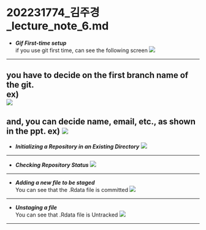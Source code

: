 # 202231774_김주경_lecture_note_6.md

- ***Gif First-time setup***  
if you use git first time, can see the following screen
![](https://github.com/03JukyeongKim/Lab2/assets/143888002/7f8a29da-ce2d-4882-9a2f-926ebf69ac99)
---

you have to decide on the first branch name of the git.  
ex)  
![](https://github.com/03JukyeongKim/Lab2/assets/143888002/d13fac0f-0658-4d19-8565-12b7c5717213)
---

and, you can decide name, email, etc., as shown in the ppt.
ex)
![](https://github.com/03JukyeongKim/Lab2/assets/143888002/f3f5ccb7-98fb-419d-bd48-e51cdf781bbf)
---

- ***Initializing a Repository in an Existing Directory***
![](https://github.com/03JukyeongKim/Lab2/assets/143888002/0740bddd-b747-45dd-908a-bd95efdd29de)
---

- ***Checking Repository Status***
![](https://github.com/03JukyeongKim/Lab2/assets/143888002/777cfe1d-d04a-48b1-827f-628207f26986)
---

- ***Adding a new file to be staged***  
You can see that the .Rdata file is committed
![](https://github.com/03JukyeongKim/Lab2/assets/143888002/abbd4e8a-6ed0-4f31-9de8-97af336ad14c)
---

- ***Unstaging a file***  
You can see that .Rdata file is Untracked
![](https://github.com/03JukyeongKim/Lab2/assets/143888002/126a7487-9c60-44a9-808f-cbfc06e3bb4f)
---
